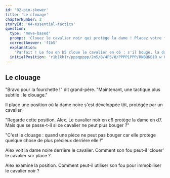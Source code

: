 ```yaml
---
id: '02-pin-skewer'
title: 'Le clouage'
chapterNumber: 2
storyId: '04-essential-tactics'
question:
  type: 'move-based'
  prompt: 'Clouez le cavalier noir qui protège la dame ! Placez votre fou sur la bonne diagonale.'
  correctAnswer: 'f1b5'
  explanation:
    "Parfait ! Le fou en b5 cloue le cavalier en c6 : s'il bouge, la dame en d7 sera prise !"
  initialPosition: 'r1b1kb1r/pppqpppp/2n5/8/4P3/8/PPPP1PPP/RNBQKB1R w KQkq - 0 1'
---
```


## Le clouage

"Bravo pour la fourchette !" dit grand-père. "Maintenant, une tactique plus subtile : le clouage."

Il place une position où la dame noire s'est développée tôt, protégée par un cavalier.

"Regarde cette position, Alex. Le cavalier noir en c6 protège la dame en d7. Mais que se passe-t-il
si ce cavalier ne peut plus bouger ?"

"C'est le clouage : quand une pièce ne peut pas bouger car elle protège quelque chose de plus
précieux derrière elle !"

Alex voit la dame noire derrière le cavalier. Comment son fou peut-il 'clouer' le cavalier sur place
?

Alex examine la position. Comment peut-il utiliser son fou pour immobiliser le cavalier noir ?
